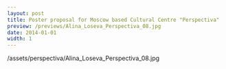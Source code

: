 ```yaml
---
layout: post
title: Poster proposal for Moscow based Cultural Centre "Perspectiva"
preview: /previews/Alina_Loseva_Perspectiva_08.jpg
date: 2014-01-01
width: 1
---
```

/assets/perspectiva/Alina_Loseva_Perspectiva_08.jpg
